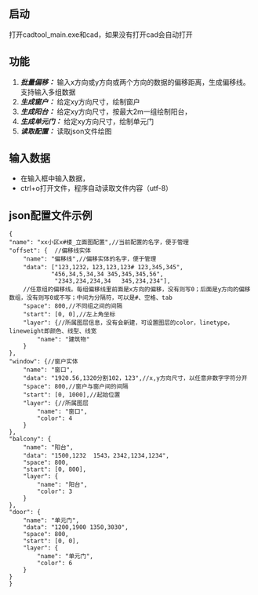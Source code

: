 ## 启动 ##
打开cadtool_main.exe和cad，如果没有打开cad会自动打开
## 功能 ##
1. ***批量偏移：*** 输入x方向或y方向或两个方向的数据的偏移距离，生成偏移线。支持输入多组数据
2. ***生成窗户：***  给定xy方向尺寸，绘制窗户
3. ***生成阳台：***  给定xy方向尺寸，按最大2m一组绘制阳台，
4. ***生成单元门：*** 给定xy方向尺寸，绘制单元门
5. ***读取配置：*** 读取json文件绘图

## 输入数据 ##
- 在输入框中输入数据，
- ctrl+o打开文件，程序自动读取文件内容（utf-8）

## json配置文件示例 ##


    {
    "name": "xx小区x#楼_立面图配置",//当前配置的名字，便于管理
    "offset": {  //偏移线实体
        "name": "偏移线",//偏移实体的名字，便于管理
        "data": ["123,1232，123,123,123# 123,345,345",
                "456,34,5,34,34 345,345,345,56",
                 "2343,234,234,34   345,234,234"],
        //任意组的偏移线。每组偏移线里前面是x方向的偏移，没有则写0；后面是y方向的偏移数组，没有则写0或不写；中间为分隔符，可以是#、空格、tab
        "space": 800,//不同组之间的间隔
        "start": [0, 0],//左上角坐标
        "layer": {//所属图层信息，没有会新建，可设置图层的color，linetype，lineweight即颜色、线型、线宽
            "name": "建筑物"
        }
    },
    "window": {//窗户实体
        "name": "窗口",
        "data": "1920.56,1320分割102，123",//x,y方向尺寸，以任意非数字字符分开
        "space": 800,//窗户与窗户间的间隔
        "start": [0, 1000],//起始位置
        "layer": {//所属图层
            "name": "窗口",
            "color": 4
        }
    },
    "balcony": {
        "name": "阳台",
        "data": "1500,1232  1543，2342,1234,1234",
        "space": 800,
        "start": [0, 800],
        "layer": {
            "name": "阳台",
            "color": 3
        }
    },
    "door": {
        "name": "单元门",
        "data": "1200,1900 1350,3030",
        "space": 800,
        "start": [0, 0],
        "layer": {
            "name": "单元门",
            "color": 6
        }
    }
    }

